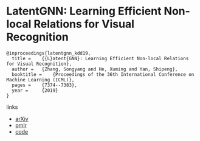 # LatentGNN: Learning Efficient Non-local Relations for Visual Recognition

```
@inproceedings{latentgnn_kdd19,
  title = 	 {{L}atent{GNN}: Learning Efficient Non-local Relations for Visual Recognition},
  author = 	 {Zhang, Songyang and He, Xuming and Yan, Shipeng},
  booktitle = 	 {Proceedings of the 36th International Conference on Machine Learning (ICML)},
  pages = 	 {7374--7383},
  year = 	 {2019}
}
```

links
- [arXiv](https://arxiv.org/abs/1905.11634)
- [pmlr](http://proceedings.mlr.press/v97/zhang19f.html)
- [code](https://github.com/latentgnn/LatentGNN-V1-PyTorch)
